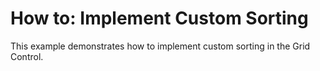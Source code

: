 # How to: Implement Custom Sorting


<p>This example demonstrates how to implement custom sorting in the Grid Control.</p>

<br/>


